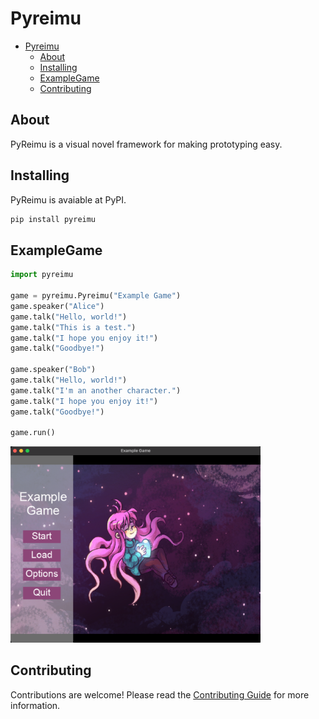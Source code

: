
#  Pyreimu

- [Pyreimu](#pyreimu)
  - [About](#about)
  - [Installing](#installing)
  - [ExampleGame](#examplegame)
  - [Contributing](#contributing)

  

##  About

  

PyReimu is a visual novel framework for making prototyping easy.

  

##  Installing

  PyReimu is avaiable at PyPI.
```bash
pip install pyreimu
```

  

##  ExampleGame

```python
import pyreimu

game = pyreimu.Pyreimu("Example Game")
game.speaker("Alice")
game.talk("Hello, world!")
game.talk("This is a test.")
game.talk("I hope you enjoy it!")
game.talk("Goodbye!")

game.speaker("Bob")
game.talk("Hello, world!")
game.talk("I'm an another character.")
game.talk("I hope you enjoy it!")
game.talk("Goodbye!")

game.run()
```

<img src="https://github.com/elvodqa/pyreimu/blob/master/screenshots/example_game.png" width="400"/>

##  Contributing

Contributions are welcome! Please read the [Contributing Guide](CONTRIBUTING.md) for more information.
